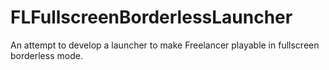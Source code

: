 # FLFullscreenBorderlessLauncher
An attempt to develop a launcher to make Freelancer playable in fullscreen borderless mode.
